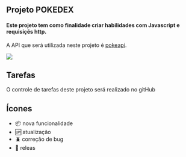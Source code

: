 ## Projeto POKEDEX <br/>
####  Este projeto tem como finalidade criar habilidades com <b>Javascript</b> e requisiçẽs <b>http</b>.<br/>
A API que será utilizada neste projeto é [pokeapi](https://pokeapi.co/).

<img src="https://media.giphy.com/media/aOQWsbcaW3pKTzLEel/giphy.gif"><br/>

## Tarefas

O controle de tarefas deste projeto será realizado no gitHub

## Ícones

- :package: nova funcionalidade
- :up: atualização
- :beetle: correção de bug
- :checkered_flag: releas